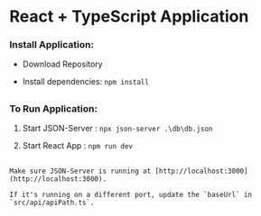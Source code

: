 # React + TypeScript Application

### Install Application:

- Download Repository

- Install dependencies: `npm install`
##

### To Run Application:


1. Start JSON-Server : `npx json-server .\db\db.json`

2. Start React App : `npm run dev`

##

    Make sure JSON-Server is running at [http://localhost:3000](http://localhost:3000).

    If it's running on a different port, update the `baseUrl` in `src/api/apiPath.ts`.